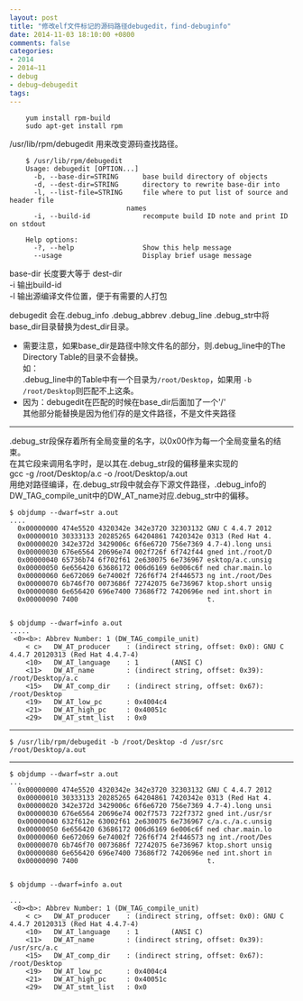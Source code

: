 ```yaml
---
layout: post
title: "修改elf文件标记的源码路径debugedit，find-debuginfo"
date: 2014-11-03 18:10:00 +0800
comments: false
categories:
- 2014
- 2014~11
- debug
- debug~debugedit
tags:
---
```

```
	yum install rpm-build
	sudo apt-get install rpm
```
/usr/lib/rpm/debugedit 用来改变源码查找路径。
```
	$ /usr/lib/rpm/debugedit
	Usage: debugedit [OPTION...]
	  -b, --base-dir=STRING      base build directory of objects
	  -d, --dest-dir=STRING      directory to rewrite base-dir into
	  -l, --list-file=STRING     file where to put list of source and header file
		                     names
	  -i, --build-id             recompute build ID note and print ID on stdout

	Help options:
	  -?, --help                 Show this help message
	  --usage                    Display brief usage message
```
base-dir 长度要大等于 dest-dir  
-i 输出build-id  
-l 输出源编译文件位置，便于有需要的人打包

debugedit 会在.debug_info .debug_abbrev .debug_line .debug_str中将base_dir目录替换为dest_dir目录。  
* 需要注意，如果base_dir是路径中除文件名的部分，则.debug_line中的The Directory Table的目录不会替换。  
如：  
.debug_line中的Table中有一个目录为`/root/Desktop`，如果用 `-b /root/Desktop`则匹配不上这条。  
* 因为：debugedit在匹配的时候在base_dir后面加了一个'/'  
其他部分能替换是因为他们存的是文件路径，不是文件夹路径  

--------

.debug_str段保存着所有全局变量的名字，以0x00作为每一个全局变量名的结束。  
在其它段来调用名字时，是以其在.debug_str段的偏移量来实现的  
gcc -g /root/Desktop/a.c -o /root/Desktop/a.out  
用绝对路径编译，在.debug_str段中就会存下源文件路径，.debug_info的DW_TAG_compile_unit中的DW_AT_name对应.debug_str中的偏移。  

```
$ objdump --dwarf=str a.out
....
  0x00000000 474e5520 4320342e 342e3720 32303132 GNU C 4.4.7 2012
  0x00000010 30333133 20285265 64204861 7420342e 0313 (Red Hat 4.
  0x00000020 342e372d 3429006c 6f6e6720 756e7369 4.7-4).long unsi
  0x00000030 676e6564 20696e74 002f726f 6f742f44 gned int./root/D
  0x00000040 65736b74 6f702f61 2e630075 6e736967 esktop/a.c.unsig
  0x00000050 6e656420 63686172 006d6169 6e006c6f ned char.main.lo
  0x00000060 6e672069 6e74002f 726f6f74 2f446573 ng int./root/Des
  0x00000070 6b746f70 0073686f 72742075 6e736967 ktop.short unsig
  0x00000080 6e656420 696e7400 73686f72 7420696e ned int.short in
  0x00000090 7400                                t.


$ objdump --dwarf=info a.out
.....
 <0><b>: Abbrev Number: 1 (DW_TAG_compile_unit)
    < c>   DW_AT_producer    : (indirect string, offset: 0x0): GNU C 4.4.7 20120313 (Red Hat 4.4.7-4)
    <10>   DW_AT_language    : 1        (ANSI C)
    <11>   DW_AT_name        : (indirect string, offset: 0x39): /root/Desktop/a.c
    <15>   DW_AT_comp_dir    : (indirect string, offset: 0x67): /root/Desktop
    <19>   DW_AT_low_pc      : 0x4004c4
    <21>   DW_AT_high_pc     : 0x40051c
    <29>   DW_AT_stmt_list   : 0x0
```
-----------------------------------------

```  
$ /usr/lib/rpm/debugedit -b /root/Desktop -d /usr/src /root/Desktop/a.out
```

----------------------------------------
```
$ objdump --dwarf=str a.out
...
  0x00000000 474e5520 4320342e 342e3720 32303132 GNU C 4.4.7 2012
  0x00000010 30333133 20285265 64204861 7420342e 0313 (Red Hat 4.
  0x00000020 342e372d 3429006c 6f6e6720 756e7369 4.7-4).long unsi
  0x00000030 676e6564 20696e74 002f7573 722f7372 gned int./usr/sr
  0x00000040 632f612e 63002f61 2e630075 6e736967 c/a.c./a.c.unsig
  0x00000050 6e656420 63686172 006d6169 6e006c6f ned char.main.lo
  0x00000060 6e672069 6e74002f 726f6f74 2f446573 ng int./root/Des
  0x00000070 6b746f70 0073686f 72742075 6e736967 ktop.short unsig
  0x00000080 6e656420 696e7400 73686f72 7420696e ned int.short in
  0x00000090 7400                                t.


$ objdump --dwarf=info a.out

...
 <0><b>: Abbrev Number: 1 (DW_TAG_compile_unit)
    < c>   DW_AT_producer    : (indirect string, offset: 0x0): GNU C 4.4.7 20120313 (Red Hat 4.4.7-4)
    <10>   DW_AT_language    : 1        (ANSI C)
    <11>   DW_AT_name        : (indirect string, offset: 0x39): /usr/src/a.c
    <15>   DW_AT_comp_dir    : (indirect string, offset: 0x67): /root/Desktop
    <19>   DW_AT_low_pc      : 0x4004c4
    <21>   DW_AT_high_pc     : 0x40051c
    <29>   DW_AT_stmt_list   : 0x0
```
